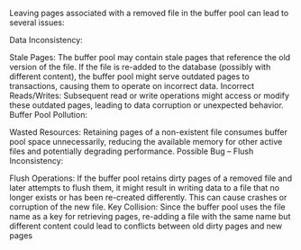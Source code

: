 Leaving pages associated with a removed file in the buffer pool can lead to several issues:

Data Inconsistency:

Stale Pages: The buffer pool may contain stale pages that reference the old version of the file. If the file is re-added to the database (possibly with different content), the buffer pool might serve outdated pages to transactions, causing them to operate on incorrect data.
Incorrect Reads/Writes: Subsequent read or write operations might access or modify these outdated pages, leading to data corruption or unexpected behavior.
Buffer Pool Pollution:

Wasted Resources: Retaining pages of a non-existent file consumes buffer pool space unnecessarily, reducing the available memory for other active files and potentially degrading performance.
Possible Bug – Flush Inconsistency:

Flush Operations: If the buffer pool retains dirty pages of a removed file and later attempts to flush them, it might result in writing data to a file that no longer exists or has been re-created differently. This can cause crashes or corruption of the new file.
Key Collision: Since the buffer pool uses the file name as a key for retrieving pages, re-adding a file with the same name but different content could lead to conflicts between old dirty pages and new pages